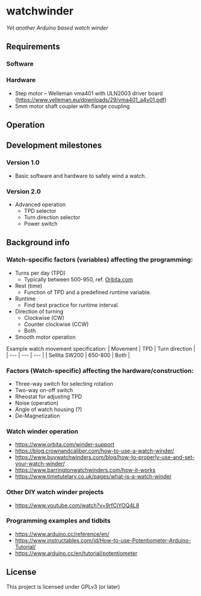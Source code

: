 # watchwinder
*Yet another Arduino based watch winder*

## Requirements

### Software

### Hardware
- Step motor – Welleman vma401 with ULN2003 driver board (https://www.velleman.eu/downloads/29/vma401_a4v01.pdf)
- 5mm motor shaft coupler with flange coupling

## Operation

## Development milestones
### Version 1.0
- Basic software and hardware to safely wind a watch.
### Version 2.0
- Advanced operation
  - TPD selector
  - Turn direction selector
  - Power switch

## Background info
### Watch-specific factors (variables) affecting the programming:
- Turns per day (TPD)
  - Typically between 500-950, ref. [Orbita.com](https://www.orbita.com/winder-support)
- Rest (time)
  - Function of TPD and a predefined runtime variable.
- Runtime
   - Find best practice for runtime interval. 
- Direction of turning
  - Clockwise (CW)
  - Counter clockwise (CCW)
  - Both
- Smooth motor operation

Example watch movement specification:
| Movement | TPD | Turn direction |
| ---      | --- | ---            |
| Sellita SW200 | 650-800 | Both |

### Factors (Watch-specific) affecting the hardware/construction:
- Three-way switch for selecting rotation
- Two-way on-off switch
- Rheostat for adjusting TPD
- Noise (operation)
- Angle of watch housing (?)
- De-Magnetization

### Watch winder operation
- https://www.orbita.com/winder-support
- https://blog.crownandcaliber.com/how-to-use-a-watch-winder/
- https://www.buywatchwinders.com/blog/how-to-properly-use-and-set-your-watch-winder/
- https://www.barringtonwatchwinders.com/how-it-works
- https://www.timetutelary.co.uk/pages/what-is-a-watch-winder

### Other DIY watch winder projects
- https://www.youtube.com/watch?v=9rfCjYOQ4L8

### Programming examples and tidbits
- https://www.arduino.cc/reference/en/
- https://www.instructables.com/id/How-to-use-Potentiometer-Arduino-Tutorial/
- https://www.arduino.cc/en/tutorial/potentiometer

## License
This project is licensed under GPLv3 (or later)
